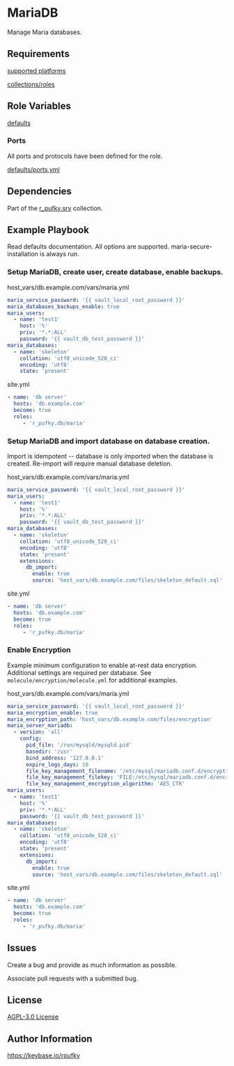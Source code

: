 # MariaDB
Manage Maria databases.

## Requirements
[supported platforms](https://github.com/r-pufky/ansible_maria/blob/main/meta/main.yml)

[collections/roles](https://github.com/r-pufky/ansible_maria/blob/main/meta/requirements.yml)

## Role Variables
[defaults](https://github.com/r-pufky/ansible_maria/tree/main/defaults/main)

### Ports
All ports and protocols have been defined for the role.

[defaults/ports.yml](https://github.com/r-pufky/ansible_maria/blob/main/defaults/main/ports.yml)

## Dependencies
Part of the [r_pufky.srv](https://github.com/r-pufky/ansible_collection_srv)
collection.

## Example Playbook
Read defaults documentation. All options are supported.
maria-secure-installation is always run.

### Setup MariaDB, create user, create database, enable backups.
host_vars/db.example.com/vars/maria.yml
``` yaml
maria_service_password: '{{ vault_local_root_password }}'
maria_databases_backups_enable: true
maria_users:
  - name: 'test1'
    host: '%'
    priv: '*.*:ALL'
    password: '{{ vault_db_test_password }}'
maria_databases:
  - name: 'skeleton'
    collation: 'utf8_unicode_520_ci'
    encoding: 'utf8'
    state: 'present'
```

site.yml
``` yaml
- name: 'db server'
  hosts: 'db.example.com'
  become: true
  roles:
     - 'r_pufky.db/maria'
```

### Setup MariaDB and import database on database creation.
Import is idempotent -- database is only imported when the database is created.
Re-import will require manual database deletion.

host_vars/db.example.com/vars/maria.yml
``` yaml
maria_service_password: '{{ vault_local_root_password }}'
maria_users:
  - name: 'test1'
    host: '%'
    priv: '*.*:ALL'
    password: '{{ vault_db_test_password }}'
maria_databases:
  - name: 'skeleton'
    collation: 'utf8_unicode_520_ci'
    encoding: 'utf8'
    state: 'present'
    extensions:
      db_import:
        enable: true
        source: 'host_vars/db.example.com/files/skeleton_default.sql'
```

site.yml
``` yaml
- name: 'db server'
  hosts: 'db.example.com'
  become: true
  roles:
     - 'r_pufky.db/maria'
```

### Enable Encryption
Example minimum configuration to enable at-rest data encryption. Additional
settings are required per database. See `molecule/encryption/molecule.yml` for
additional examples.

host_vars/db.example.com/vars/maria.yml
``` yaml
maria_service_password: '{{ vault_local_root_password }}'
maria_encryption_enable: true
maria_encryption_path: 'host_vars/db.example.com/files/encryption'
maria_server_mariadb:
  - version: 'all'
    config:
      pid_file: '/run/mysqld/mysqld.pid'
      basedir: '/usr'
      bind_address: '127.0.0.1'
      expire_logs_days: 10
      file_key_management_filename: '/etc/mysql/mariadb.conf.d/encryption/keyfile.enc'
      file_key_management_filekey: 'FILE:/etc/mysql/mariadb.conf.d/encryption/keyfile.key'
      file_key_management_encryption_algorithm: 'AES_CTR'
maria_users:
  - name: 'test1'
    host: '%'
    priv: '*.*:ALL'
    password: '{{ vault_db_test_password }}'
maria_databases:
  - name: 'skeleton'
    collation: 'utf8_unicode_520_ci'
    encoding: 'utf8'
    state: 'present'
    extensions:
      db_import:
        enable: true
        source: 'host_vars/db.example.com/files/skeleton_default.sql'
```

site.yml
``` yaml
- name: 'db server'
  hosts: 'db.example.com'
  become: true
  roles:
     - 'r_pufky.db/maria'
```

## Issues
Create a bug and provide as much information as possible.

Associate pull requests with a submitted bug.

## License
[AGPL-3.0 License](https://github.com/r-pufky/ansible_maria/blob/main/LICENSE)

## Author Information
https://keybase.io/rpufky
